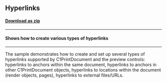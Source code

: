 ## Hyperlinks
#### [Download as zip](https://minhaskamal.github.io/DownGit/#/home?url=https://github.com/GrapeCity/ComponentOne-WinForms-Samples/tree/master/NetFramework\Reports\C1Preview\VB\Hyperlinks)
____
#### Shows how to create various types of hyperlinks
____
The sample demonstrates how to create and set up several types of hyperlinks supported by C1PrintDocument and the preview controls: hyperlinks to anchors within the same document, hyperlinks to anchors in other C1PrintDocument objects, hyperlinks to locations within the document (render objects, pages), hyperlinks to external files/URLs. 